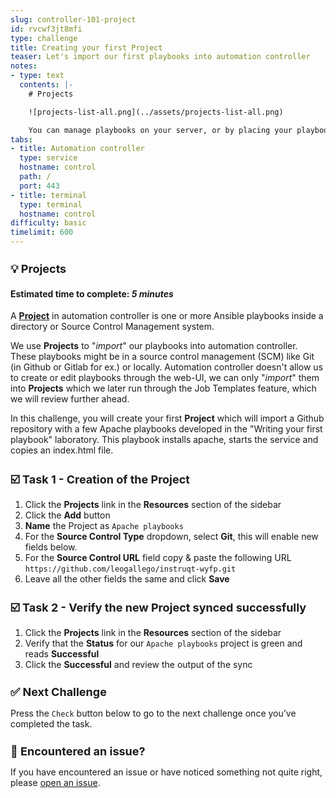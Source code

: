 ```yaml
---
slug: controller-101-project
id: rvcwf3jt8mfi
type: challenge
title: Creating your first Project
teaser: Let's import our first playbooks into automation controller
notes:
- type: text
  contents: |-
    # Projects

    ![projects-list-all.png](../assets/projects-list-all.png)

    You can manage playbooks on your server, or by placing your playbooks into a source code management (SCM) system supported by automation controller, including Git, Subversion, and Red Hat Insights.
tabs:
- title: Automation controller
  type: service
  hostname: control
  path: /
  port: 443
- title: terminal
  type: terminal
  hostname: control
difficulty: basic
timelimit: 600
---
```

 💡 Projects
===
#### Estimated time to complete: *5 minutes*<p>

A **[Project](https://docs.ansible.com/automation-controller/latest/html/userguide/projects.html)** in automation controller is one or more Ansible playbooks inside a directory or Source Control Management system.

We use **Projects** to "*import*" our playbooks into automation controller. These playbooks might be in a source control management (SCM) like Git (in Github or Gitlab for ex.) or locally. Automation controller doesn't allow us to create or edit playbooks through the web-UI, we can only "*import*" them into **Projects** which we later run through the Job Templates feature, which we will review further ahead.

In this challenge, you will create your first **Project** which will import a Github repository with a few Apache playbooks developed in the "Writing your first playbook" laboratory. This playbook installs apache, starts the service and copies an index.html file.


☑️ Task 1 - Creation of the Project
===

1. Click the **Projects** link in the **Resources** section of the sidebar
2. Click the **Add** button
3. **Name** the Project as `Apache playbooks`
4. For the **Source Control Type** dropdown, select **Git**, this will enable new fields below.
5. For the **Source Control URL** field copy & paste the following URL `https://github.com/leogallego/instruqt-wyfp.git`
6. Leave all the other fields the same and click **Save**

☑️ Task 2 - Verify the new Project synced successfully
===

1. Click the **Projects** link in the **Resources** section of the sidebar
2. Verify that the **Status** for our `Apache playbooks` project is green and reads **Successful**
3. Click the **Successful** and review the output of the sync

✅ Next Challenge
===
Press the `Check` button below to go to the next challenge once you’ve completed the task.

🐛 Encountered an issue?
====

If you have encountered an issue or have noticed something not quite right, please [open an issue](https://github.com/ansible/instruqt/issues/new?labels=intro-to-controller&title=Issue+with+Intro+to+Controller+slug+ID:+controller-101-project&assignees=leogallego).

<style type="text/css" rel="stylesheet">
  .lightbox {
    display: none;
    position: fixed;
    justify-content: center;
    align-items: center;
    z-index: 999;
    top: 0;
    left: 0;
    right: 0;
    bottom: 0;
    padding: 1rem;
    background: rgba(0, 0, 0, 0.8);
    margin-left: auto;
    margin-right: auto;
    margin-top: auto;
    margin-bottom: auto;
  }
  .lightbox:target {
    display: flex;
  }
  .lightbox img {
    /* max-height: 100% */
    max-width: 60%;
    max-height: 60%;
  }
  img {
    display: block;
    margin-left: auto;
    margin-right: auto;
  }
  h1 {
    font-size: 18px;
  }
    h2 {
    font-size: 16px;
    font-weight: 600
  }
    h3 {
    font-size: 14px;
    font-weight: 600
  }
  p span {
    font-size: 14px;
  }
  ul li span {
    font-size: 14px
  }
</style>
